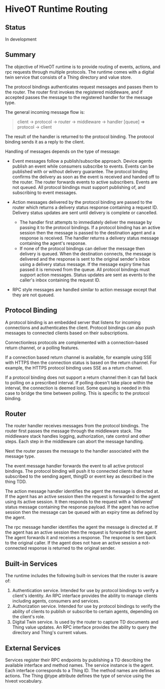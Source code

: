 # HiveOT Runtime Routing

## Status 

In development

## Summary

The objective of HiveOT runtime is to provide routing of events, actions, and rpc requests through multiple protocols.
The runtime comes with a digital twin service that consists of a Thing directory and value store.

The protocol bindings authenticates request messages and passes them to the router. The router first invokes the registered middleware, and if accepted passes the message to the registered handler for the message type.


The general incoming message flow is:
> client -> protocol -> router -> middleware 
>                              -> handler [queue]  => protocol -> client

The result of the handler is returned to the protocol binding. The protocol binding sends it as a reply to the client. 

Handling of messages depends on the type of message: 

* Event messages follow a publish/subscribe approach. Device agents publish an event while consumers subscribe to events. Events can be published with or without delivery guarantee. The protocol binding confirms the delivery as soon as the event is received and handed off to the router. The router forwards events to active subscribers. Events are not queued. All protocol bindings must support publishing of, and subscribing to event messages.

* Action messages delivered by the protocol binding are passed to the router which returns a delivery status response containing a request ID. Delivery status updates are sent until delivery is complete or cancelled. 
  * The handler first attempts to immediately deliver the message by passing it to the protocol bindings. If a protocol binding has an active session then the message is passed to the destination agent and a response is received. The handler returns a delivery status message containing the agent's response. 
  * If none of the protocol bindings can deliver the message then delivery is queued. When the destination connects, the message is delivered and the response is sent to the original sender's inbox using a delivery status message. If the message expiry time has passed it is removed from the queue. All protocol bindings must support action messages. Status updates are sent as events to the caller's inbox containing the request ID. 

* RPC style messages are handled similar to action message except that they are not queued. 


## Protocol Binding

A protocol binding is an embedded server that listens for incoming connections and authenticates the client. Protocol bindings can also push messages to connected clients based on their subscriptions. 

Connectionless protocols are complemented with a connection-based return channel, or a polling features. 

If a connection based return channel is available, for example using SSE with HTTPS then the connection status is based on the  return channel. For example, the HTTPS protocol binding uses SSE as a return channel.

If a protocol binding does not support a return channel then it can fall back to polling on a prescribed interval. If polling doesn't take place within the interval, the connection is deemed lost. Some queuing is needed in this case to bridge the time between polling. This is specific to the protocol binding. 
  

## Router

The router handler receives messages from the protocol bindings. The router first passes the message through the middleware stack. The middleware stack handles logging, authorization, rate control and other steps. Each step in the middleware can abort the message handling.

Next the router passes the message to the handler associated with the message type.

The event message handler forwards the event to all active protocol bindings. The protocol binding will push it to connected clients that have subscribed to the sending agent, thingID or event key as described in the thing TDD.

The action message handler identifies the agent the message is directed at. If the agent has an active session then the request is forwarded to the agent using its active session. It then responds to the request with a 'delivered' status message containing the response payload. If the agent has no active session then the message can be queued with an expiry time as defined by the agent. 

The rpc message handler identifies the agent the message is directed at. If the agent has an active session then the request is forwarded to the agent. The agent forwards it and receives a response. The response is sent back to the original caller. If the agent does not have an active session a not-connected response is returned to the original sender.

## Built-in Services

The runtime includes the following built-in services that the router is aware of:
1. Authentication service. Intended for use by protocol bindings to verify a client's identity. An RPC interface provides the ability to manage clients including agents, consumers and services.
2. Authorization service. Intended for use by protocol bindings to verify the ability of clients to publish or subscribe to certain agents, depending on the client's role.
3. Digital Twin service. Is used by the router to capture TD documents and Thing value updates. An RPC interface provides the ability to query the directory and Thing's current values.



## External Services

Services register their RPC endpoints by publishing a TD describing the available interface and method names. The service instance is the agent. Each interface corresponds to a Thing ID. The method names are defines as actions. The Thing @type attribute defines the type of service using the hiveot vocabulary.

